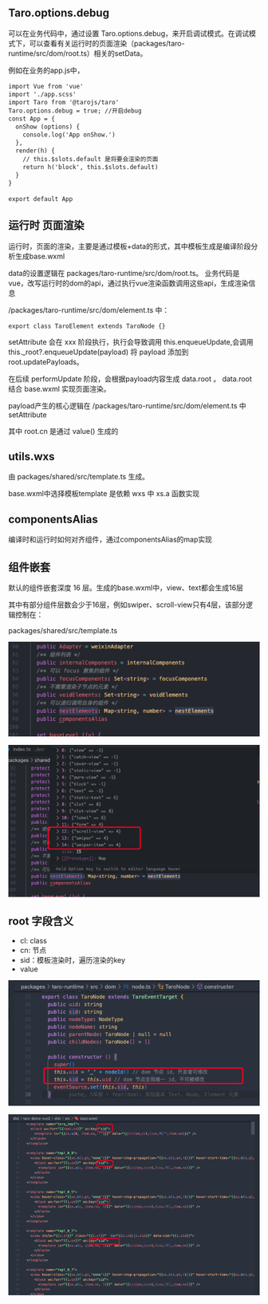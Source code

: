 ## Taro.options.debug

可以在业务代码中，通过设置 Taro.options.debug，来开启调试模式。在调试模式下，可以查看有关运行时的页面渲染（packages/taro-runtime/src/dom/root.ts）相关的setData。

例如在业务的app.js中，

```
import Vue from 'vue'
import './app.scss'
import Taro from '@tarojs/taro'
Taro.options.debug = true; //开启debug
const App = {
  onShow (options) {
    console.log('App onShow.')
  },
  render(h) {
    // this.$slots.default 是将要会渲染的页面
    return h('block', this.$slots.default)
  }
}

export default App
```

## 运行时 页面渲染

运行时，页面的渲染，主要是通过模板+data的形式，其中模板生成是编译阶段分析生成base.wxml

data的设置逻辑在 packages/taro-runtime/src/dom/root.ts。 业务代码是 vue，改写运行时的dom的api，通过执行vue渲染函数调用这些api，生成渲染信息

/packages/taro-runtime/src/dom/element.ts 中：

```
export class TaroElement extends TaroNode {}
```

setAttribute 会在 xxx 阶段执行，执行会导致调用 this.enqueueUpdate,会调用 this._root?.enqueueUpdate(payload) 将 payload 添加到 root.updatePayloads。

在后续 performUpdate 阶段，会根据payload内容生成 data.root 。 data.root 结合 base.wxml 实现页面渲染。

payload产生的核心逻辑在 /packages/taro-runtime/src/dom/element.ts 中 setAttribute

其中 root.cn 是通过 value() 生成的

## utils.wxs

由 packages/shared/src/template.ts 生成。

base.wxml中选择模板template 是依赖 wxs 中 xs.a 函数实现

## componentsAlias

编译时和运行时如何对齐组件，通过componentsAlias的map实现

## 组件嵌套

默认的组件嵌套深度 16 层。生成的base.wxml中，view、text都会生成16层

其中有部分组件层数会少于16层，例如swiper、scroll-view只有4层，该部分逻辑控制在：

packages/shared/src/template.ts

![1695281528904](image/杂记/1695281528904.png)

![1695281589726](image/杂记/1695281589726.png)

## root 字段含义

- cl: class
- cn: 节点
- sid：模板渲染时，遍历渲染的key
- value

![1730949310573](image/杂记/1730949310573.png)


![1730949339141](image/杂记/1730949339141.png)
